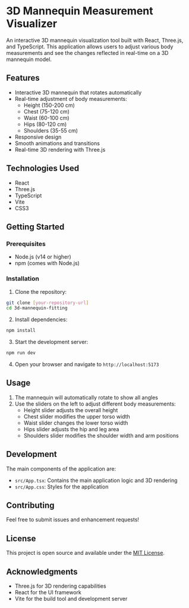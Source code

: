 # 3D Mannequin Measurement Visualizer

An interactive 3D mannequin visualization tool built with React, Three.js, and TypeScript. This application allows users to adjust various body measurements and see the changes reflected in real-time on a 3D mannequin model.

## Features

- Interactive 3D mannequin that rotates automatically
- Real-time adjustment of body measurements:
  - Height (150-200 cm)
  - Chest (75-120 cm)
  - Waist (60-100 cm)
  - Hips (80-120 cm)
  - Shoulders (35-55 cm)
- Responsive design
- Smooth animations and transitions
- Real-time 3D rendering with Three.js

## Technologies Used

- React
- Three.js
- TypeScript
- Vite
- CSS3

## Getting Started

### Prerequisites

- Node.js (v14 or higher)
- npm (comes with Node.js)

### Installation

1. Clone the repository:
```bash
git clone [your-repository-url]
cd 3d-mannequin-fitting
```

2. Install dependencies:
```bash
npm install
```

3. Start the development server:
```bash
npm run dev
```

4. Open your browser and navigate to `http://localhost:5173`

## Usage

1. The mannequin will automatically rotate to show all angles
2. Use the sliders on the left to adjust different body measurements:
   - Height slider adjusts the overall height
   - Chest slider modifies the upper torso width
   - Waist slider changes the lower torso width
   - Hips slider adjusts the hip and leg area
   - Shoulders slider modifies the shoulder width and arm positions

## Development

The main components of the application are:
- `src/App.tsx`: Contains the main application logic and 3D rendering
- `src/App.css`: Styles for the application

## Contributing

Feel free to submit issues and enhancement requests!

## License

This project is open source and available under the [MIT License](LICENSE).

## Acknowledgments

- Three.js for 3D rendering capabilities
- React for the UI framework
- Vite for the build tool and development server
